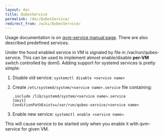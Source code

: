 ```yaml
---
layout: doc
title: QubesService
permalink: /doc/QubesService/
redirect_from: /wiki/QubesService/
---
```


Usage documentation is on [qvm-service manual page](/doc/Dom0Tools/QvmService/). There are also described predefined services.

Under the hood enabled service in VM is signaled by file in /var/run/qubes-service. This can be used to implement almost enable/disable **per-VM** switch controlled by dom0. Adding support for systemd services is pretty simple:

1.  Disable old service: `systemctl disable <service name>`
2.  Create `/etc/systemd/system/<service name>.service` file containing:

    ~~~
    .include /lib/systemd/system/<service name>.service
    [Unit]
    ConditionPathExists=/var/run/qubes-service/<service name>
    ~~~

3.  Enable new service: `systemctl enable <service name>`.

This will cause service to be started only when you enable it with qvm-service for given VM.
